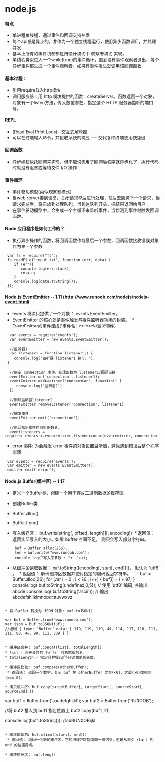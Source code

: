 # node.js

#### 特点

 * 单进程单线程，通过事件和回调支持并发
 * 每个api都是异步的，并作为一个独立线程运行，使用异步函数调用，并处理并发
 * 基本上所有的事件机制都是用设计模式中 观察者模式 实现。
 * 单线程类似进入一个while(true)的事件循环，直到没有事件观察者退出，每个异步事件都生成一个事件观察者，如果有事件发生就调用该回调函数.
  
  
#### 基本过程：

 * 引用require载入http模块<br>
 * 调用服务器：用 http 模块提供的函数：createServer。函数返回一个对象，对象有一个listen方法，传入数值参数，指定这个 HTTP 服务器监听的端口号。


#### REPL
 
 * (Read Eval Print Loop)--交互式解释器
 * 可以在终端输入命令，并接收系统的响应 --- 交代各种终端使用快捷键


#### 回调函数

 * 异步编程依托回调来实现，但不能说使用了回调后程序就异步化了。执行代码时就没有阻塞或等待文件 I/O 操作


#### 事件循环 

 * 事件驱动模型(类似观察者模式)
 * 当web server接到请求，关闭请求然后进行处理，然后去服务下一个请求，当请求完成后，将它放到处理队列，当到达队列开头，把结果返回给用户
 * 在事件驱动模型中，会生成一个主循环来监听事件，当检测到事件时触发回调函数。
   

#### Node 应用程序是如何工作的？

 * 执行异步操作的函数，将回调函数作为最后一个参数，回调函数接收错误对象作为第一个参数
 ```
  var fs = require("fs");
  fs.readFile('input.txt', function (err, data) {
     if (err){
        console.log(err.stack);
        return;
     }
     console.log(data.toString());
  });
 ```
 
 #### Node.js EventEmitter -- 1.11 (http://www.runoob.com/nodejs/nodejs-event.html)
  * events 模块只提供了一个对象： events.EventEmitter。
  * EventEmitter 的核心就是事件触发与事件监听器功能的封装。
  * EventEmitter的事件组成('事件名', callback/监听事件)
 ```
   var events = require('events');
   var eventEmitter = new events.EventEmitter();

   //监听器1
   var listener1 = function listener1() {
     console.log('监听器 listener1 执行。');
  }

   //绑定 connection 事件，处理函数为 listener1/回调函数
   eventEmitter.on('connection', listener1);
   eventEmitter.addListener('connection', function() {
      console.log('监听器2')
   })

   //删除监听器listener1
   eventEmitter.removeListener('connection', listener1)

   //触发事件
   eventEmitter.emit('connection');

   //返回指定事件的监听器数量。
   eventListeners = require('events').EventEmitter.listenerCount(eventEmitter,'connection');
 ```
 * error 事件: 为会触发 error 事件的对象设置监听器，避免遇到错误后整个程序崩溃
 ```
  var events = require('events'); 
  var emitter = new events.EventEmitter(); 
  emitter.emit('error');
```

#### Node.js Buffer(缓冲区) -- 1.17
 
 * 定义一个Buffer类，创建一个用于存放二进制数据的缓存区
 
 * 创建Buffer类
  * Buffer.alloc()
  * Buffer.from()
  
 * 写入缓存区： buf.write(string[, offset[, length]][, encoding])
  * 返回值： 返回实际写入的大小。如果 buffer 空间不足， 则只会写入部分字符串。
   ```
    buf = Buffer.alloc(256);
    len = buf.write("www.runoob.com");
    console.log("写入字节数 : "+  len);
   ```
   
 * 从缓冲区读取数据： buf.toString([encoding[, start[, end]]])， 默认为 'utf8' 。
  * 返回值： 解码缓冲区数据并使用指定的编码返回字符串。
   ```
    buf = Buffer.alloc(26);
    for (var i = 0 ; i < 26 ; i++) {
      buf[i] = i + 97;
    }
    console.log( buf.toString(undefined,0,5)); // 使用 'utf8' 编码, 并输出: abcde
    console.log( buf.toString('ascii'));       // 输出: abcdefghijklmnopqrstuvwxyz
  ```
  
 * 将 Buffer 转换为 JSON 对象: buf.toJSON()
  ```
    var buf = Buffer.from('www.runoob.com');
    var json = buf.toJSON(buf);
    //返回 { type: 'Buffer',data: [ 119, 119, 119, 46, 114, 117, 110, 111, 111, 98, 46, 99, 111, 109 ] }
  ```
  
 * 缓冲区合并： buf.concat(list[, totalLength])
  * list - 用于合并的 Buffer 对象数组列表。
  * totalLength - 指定合并后Buffer对象的总长度。
  
 * 缓冲区比较： buf.compare(otherBuffer);
  * 返回值： 返回一个数字，表示 buf 在 otherBuffer 之前(<0)，之后(>0)或相同(=== 0)。
  
 * 拷贝缓冲区: buf.copy(targetBuffer[, targetStart[, sourceStart[, sourceEnd]]])
  ```
  var buf1 = Buffer.from('abcdefghijkl');
  var buf2 = Buffer.from('RUNOOB');
  
  //将 buf2 插入到 buf1 指定位置上
  buf2.copy(buf1, 2);
  
  console.log(buf1.toString()); //abRUNOOBijkl
  ```
  
 * 缓冲区裁剪: buf.slice([start[, end]])
  * 返回值： 返回一个新的缓冲区，它和旧缓冲区指向同一块内存，但是从索引 start 到 end 的位置剪切。
  
 * 缓冲区长度： buf.length
